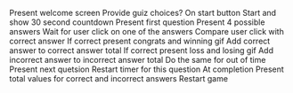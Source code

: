 Present welcome screen
Provide guiz choices?
On start button
    Start and show 30 second countdown
    Present first question
    Present 4 possible answers
    Wait for user click on one of the answers
    Compare user click with correct answer
        If correct present congrats and winning gif
        Add correct answer to correct answer total
        If correct present loss and losing gif
        Add incorrect answer to incorrect answer total
        Do the same for out of time
    Present next quetsion
        Restart timer for this question
    At completion
        Present total values for correct and incorrect answers
        Restart game

